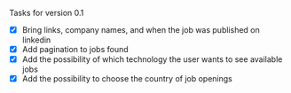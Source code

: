 Tasks for version 0.1

* [X] Bring links, company names, and when the job was published on linkedin
* [X] Add pagination to jobs found
* [X] Add the possibility of which technology the user wants to see available jobs
* [X] Add the possibility to choose the country of job openings
